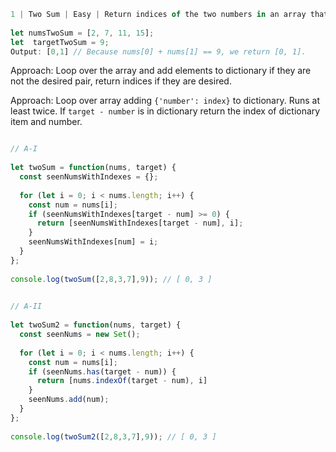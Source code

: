 ```javascript
1 | Two Sum | Easy | Return indices of the two numbers in an array that add up to given target.
 
let numsTwoSum = [2, 7, 11, 15];
let  targetTwoSum = 9;
Output: [0,1] // Because nums[0] + nums[1] == 9, we return [0, 1].

```

Approach: Loop over the array and add elements to dictionary if they are not the desired pair, return indices if they are desired.

Approach: Loop over array adding `{'number': index}` to dictionary. Runs at least twice. If `target - number` is in dictionary return the index of dictionary item and number.

```javascript

// A-I
 
let twoSum = function(nums, target) {
  const seenNumsWithIndexes = {};
  
  for (let i = 0; i < nums.length; i++) {
    const num = nums[i];
    if (seenNumsWithIndexes[target - num] >= 0) {
      return [seenNumsWithIndexes[target - num], i];
    }
    seenNumsWithIndexes[num] = i;
  }
};
 
console.log(twoSum([2,8,3,7],9)); // [ 0, 3 ]

```

```javascript
 
// A-II
 
let twoSum2 = function(nums, target) {
  const seenNums = new Set();
  
  for (let i = 0; i < nums.length; i++) {
    const num = nums[i];
    if (seenNums.has(target - num)) {
      return [nums.indexOf(target - num), i]
    }
    seenNums.add(num);
  }
};
 
console.log(twoSum2([2,8,3,7],9)); // [ 0, 3 ]

```